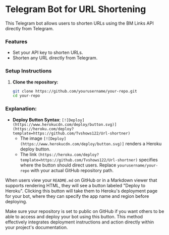 # Telegram Bot for URL Shortening

This Telegram bot allows users to shorten URLs using the BM Links API directly from Telegram.

### Features
- Set your API key to shorten URLs.
- Shorten any URL directly from Telegram.

### Setup Instructions

1. **Clone the repository:**
   ```bash
   git clone https://github.com/yourusername/your-repo.git
   cd your-repo

### Explanation:

- **Deploy Button Syntax**: `[![Deploy](https://www.herokucdn.com/deploy/button.svg)](https://heroku.com/deploy?template=https://github.com/Tvshows122/Url-shortner)`
  - The image `[![Deploy](https://www.herokucdn.com/deploy/button.svg)]` renders a Heroku deploy button.
  - The link `(https://heroku.com/deploy?template=https://github.com/Tvshows122/Url-shortner)` specifies where the button should direct users. Replace `yourusername/your-repo` with your actual GitHub repository path.
  
When users view your `README.md` on GitHub or in a Markdown viewer that supports rendering HTML, they will see a button labeled "Deploy to Heroku". Clicking this button will take them to Heroku's deployment page for your bot, where they can specify the app name and region before deploying.

Make sure your repository is set to public on GitHub if you want others to be able to access and deploy your bot using this button. This method effectively integrates deployment instructions and action directly within your project's documentation.
